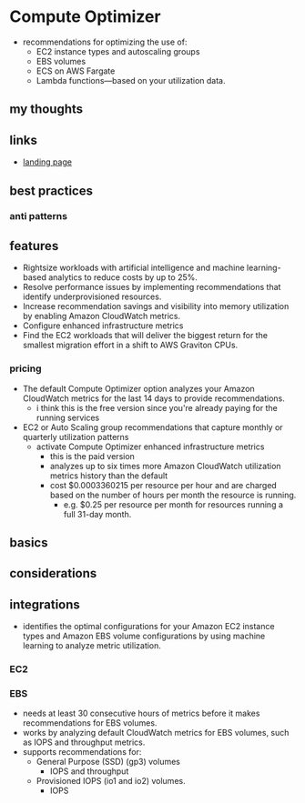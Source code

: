 # Compute Optimizer

- recommendations for optimizing the use of:
  - EC2 instance types and autoscaling groups
  - EBS volumes
  - ECS on AWS Fargate
  - Lambda functions—based on your utilization data.

## my thoughts

## links

- [landing page](https://aws.amazon.com/compute-optimizer/?did=ap_card&trk=ap_card)

## best practices

### anti patterns

## features

- Rightsize workloads with artificial intelligence and machine learning-based analytics to reduce costs by up to 25%.
- Resolve performance issues by implementing recommendations that identify underprovisioned resources.
- Increase recommendation savings and visibility into memory utilization by enabling Amazon CloudWatch metrics.
- Configure enhanced infrastructure metrics
- Find the EC2 workloads that will deliver the biggest return for the smallest migration effort in a shift to AWS Graviton CPUs.

### pricing

- The default Compute Optimizer option analyzes your Amazon CloudWatch metrics for the last 14 days to provide recommendations.
  - i think this is the free version since you're already paying for the running services
- EC2 or Auto Scaling group recommendations that capture monthly or quarterly utilization patterns
  - activate Compute Optimizer enhanced infrastructure metrics
    - this is the paid version
    - analyzes up to six times more Amazon CloudWatch utilization metrics history than the default
    - cost $0.0003360215 per resource per hour and are charged based on the number of hours per month the resource is running.
      - e.g. $0.25 per resource per month for resources running a full 31-day month.

## basics

## considerations

## integrations

- identifies the optimal configurations for your Amazon EC2 instance types and Amazon EBS volume configurations by using machine learning to analyze metric utilization.

### EC2

### EBS

- needs at least 30 consecutive hours of metrics before it makes recommendations for EBS volumes.
- works by analyzing default CloudWatch metrics for EBS volumes, such as IOPS and throughput metrics.
- supports recommendations for:
  - General Purpose (SSD) (gp3) volumes
    - IOPS and throughput
  - Provisioned IOPS (io1 and io2) volumes.
    - IOPS
